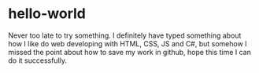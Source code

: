 # hello-world
Never too late to try something.
I definitely have typed something about how I like do web developing with HTML, CSS, JS and C#, but somehow I missed the point about how to save my work in github, hope this time I can do it successfully.
